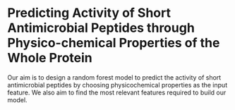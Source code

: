 # Predicting Activity of Short Antimicrobial Peptides through Physico-chemical Properties of the Whole Protein
Our aim is to design a random forest model to predict the activity of short antimicrobial peptides by choosing physicochemical properties as the input feature. We also aim to find the most relevant features required to build our model.

